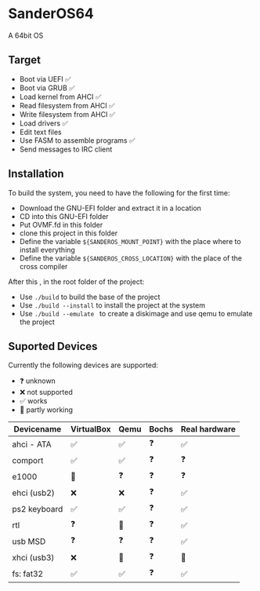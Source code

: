 # SanderOS64
A 64bit OS

## Target
* Boot via UEFI :white_check_mark:
* Boot via GRUB :white_check_mark:
* Load kernel from AHCI :white_check_mark:
* Read filesystem from AHCI :white_check_mark:
* Write filesystem from AHCI :white_check_mark:
* Load drivers :white_check_mark:
* Edit text files
* Use FASM to assemble programs :white_check_mark:
* Send messages to IRC client

## Installation
To build the system, you need to have the following for the first time:
* Download the GNU-EFI folder and extract it in a location
* CD into this GNU-EFI folder
* Put OVMF.fd in this folder
* clone this project in this folder
* Define the variable ```${SANDEROS_MOUNT_POINT}``` with the place where to install everything
* Define the variable ```${SANDEROS_CROSS_LOCATION}``` with the place of the cross compiler

After this , in the root folder of the project:
* Use ```./build``` to build the base of the project
* Use ```./build --install``` to install the project at the system
* Use ```./build --emulate ``` to create a diskimage and use qemu to emulate the project

## Suported Devices
Currently the following devices are supported:
* :question: unknown
* :x: not supported
* :white_check_mark: works
* :bug: partly working

Devicename | VirtualBox | Qemu | Bochs | Real hardware
----------|---------- | ---- | ----- | -------------
ahci - ATA | :white_check_mark: | :white_check_mark: | :question: | :white_check_mark: 
comport | :white_check_mark: | :white_check_mark: | :question: | :question:
e1000 | :bug: | :question: | :question: | :question: 
ehci (usb2) | :x: | :x: | :question: | :white_check_mark:
ps2 keyboard | :white_check_mark: | :white_check_mark: | :question: | :white_check_mark:
rtl | :question: | :bug: | :question: | :white_check_mark:
usb MSD | :question: | :question: | :question: | :white_check_mark:
xhci (usb3) | :x: | :bug: | :question: | :bug: 
fs: fat32 | :white_check_mark: | :white_check_mark: | :question: | :white_check_mark:
